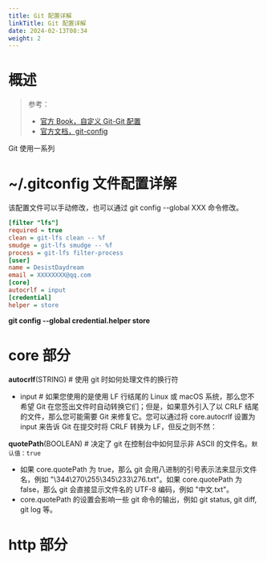 ```yaml
---
title: Git 配置详解
linkTitle: Git 配置详解
date: 2024-02-13T08:34
weight: 2
---
```


# 概述

> 参考：
> 
> - [官方 Book，自定义 Git-Git 配置](https://git-scm.com/book/en/v2/Customizing-Git-Git-Configuration)
> - [官方文档，git-config](https://git-scm.com/docs/git-config)

Git 使用一系列

# ~/.gitconfig 文件配置详解

该配置文件可以手动修改，也可以通过 git config --global XXX 命令修改。

```ini
[filter "lfs"]
required = true
clean = git-lfs clean -- %f
smudge = git-lfs smudge -- %f
process = git-lfs filter-process
[user]
name = DesistDaydream
email = XXXXXXXX@qq.com
[core]
autocrlf = input
[credential]
helper = store
```

**git config --global credential.helper store**

# core 部分

**autocrlf**(STRING) # 使用 git 时如何处理文件的换行符

- input # 如果您使用的是使用 LF 行结尾的 Linux 或 macOS 系统，那么您不希望 Git 在您签出文件时自动转换它们；但是，如果意外引入了以 CRLF 结尾的文件，那么您可能需要 Git 来修复它。您可以通过将 core.autocrlf 设置为 input 来告诉 Git 在提交时将 CRLF 转换为 LF，但反之则不然：

**quotePath**(BOOLEAN) # 决定了 git 在控制台中如何显示非 ASCII 的文件名。`默认值：true`

- 如果 core.quotePath 为 true，那么 git 会用八进制的引号表示法来显示文件名，例如 "\344\270\255\345\233\276.txt"。如果 core.quotePath 为 false，那么 git 会直接显示文件名的 UTF-8 编码，例如 "中文.txt"。
- core.quotePath 的设置会影响一些 git 命令的输出，例如 git status, git diff, git log 等。

# http 部分


